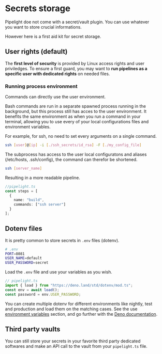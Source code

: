 # Secrets storage

Pipelight doe not come with a secret/vault plugin.
You can use whatever you want to store crucial informations.

However here is a first aid kit for secret storage.

## User rights (default)

The **first level of security** is provided by Linux access rights and user priviledges.
To ensure a first guard, you may want to **run pipelines as a specific user with dedicated rights** on needed files.

### Running process environment

Commands can directly use the user environment.

Bash commands are run in a separate spawned process running in the background,
but this process still has acces to the user environment.
It benefits the same environment as when you run a command in your terminal,
allowing you to use every of your local configurations files and environment variables.

For example, for ssh, no need to set every arguments on a single command.

```sh
ssh [user]@[ip] -i [./ssh_secrets/id_rsa] -F [./my_config_file]
```

The subprocess has access to the user local configuratons and aliases (/etc/hosts, .ssh/config),
the command can therefor be shortened.

```sh
ssh [server_name]
```

Resulting in a more readable pipeline.

```ts
//pipelight.ts
const steps = [
  {
    name: "build",
    commands: ["ssh server"]
  }
];
```

## Dotenv files

It is pretty common to store secrets in `.env` files (dotenv).

```sh
# .env
PORT=8081
USER_NAME=default
USER_PASSWORD=secret
```

Load the `.env` file and use your variables as you wish.

```ts
// pipelight.ts
import { load } from "https://deno.land/std/dotenv/mod.ts";
const env = await load();
const password = env.USER_PASSWORD;
```

You can create multiple dotenv for different environments
like nightly, test and production and load them on the matching cases.
See the use [environment variables](/guide/tips/environments) section,
and go further with the [Deno documentation](https://deno.land/manual/basics/env_variables).

## Third party vaults

You can still store your secrets in your favorite third party dedicated softwares
and make an API call to the vault from your `pipelight.ts` file.
